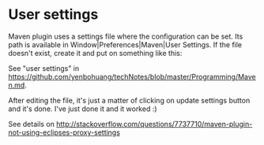 # User settings

Maven plugin uses a settings file where the configuration can be set. Its path is available in Window|Preferences|Maven|User Settings. If the file doesn't exist, create it and put on something like this:

See "user settings" in <https://github.com/yenbohuang/techNotes/blob/master/Programming/Maven.md>.
    
After editing the file, it's just a matter of clicking on update settings button and it's done. I've just done it and it worked :)

See details on <http://stackoverflow.com/questions/7737710/maven-plugin-not-using-eclipses-proxy-settings> 
